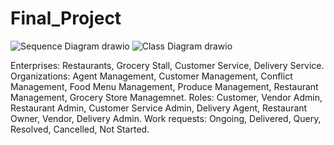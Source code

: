 # Final_Project
![Sequence Diagram drawio](https://user-images.githubusercontent.com/114543218/206952523-1778f151-6e02-4309-801d-0dfd64b38c43.png)
![Class Diagram drawio](https://user-images.githubusercontent.com/114543218/206952685-d02cc932-05d7-43f6-929b-23bc866c2740.png)


Enterprises: Restaurants, Grocery Stall, Customer Service, Delivery Service.
Organizations:  Agent Management, Customer Management, Conflict Management, Food Menu Management, Produce Management, Restaurant Management, Grocery Store Managemnet.
Roles: Customer, Vendor Admin, Restaurant Admin, Customer Service Admin, Delivery Agent, Restaurant Owner, Vendor, Delivery Admin.
Work requests: Ongoing, Delivered, Query, Resolved, Cancelled, Not Started.
